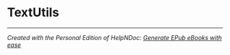 # TextUtils


***
_Created with the Personal Edition of HelpNDoc: [Generate EPub eBooks with ease](<https://www.helpndoc.com/create-epub-ebooks>)_
